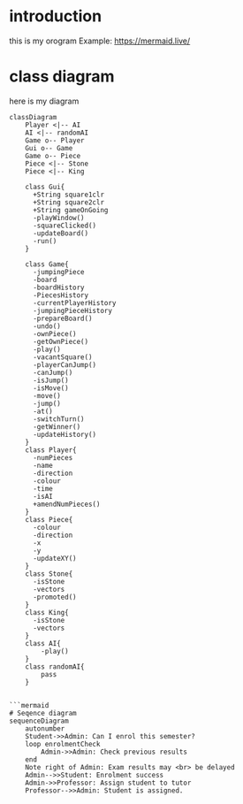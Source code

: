 # introduction
this is my orogram
Example:
https://mermaid.live/

# class diagram
here is my diagram
```mermaid
classDiagram
    Player <|-- AI
    AI <|-- randomAI
    Game o-- Player
    Gui o-- Game
    Game o-- Piece
    Piece <|-- Stone
    Piece <|-- King

    class Gui{
      +String square1clr
      +String square2clr
      +String gameOnGoing
      -playWindow()
      -squareClicked()
      -updateBoard()
      -run()
    }

    class Game{
      -jumpingPiece
      -board
      -boardHistory
      -PiecesHistory
      -currentPlayerHistory
      -jumpingPieceHistory
      -prepareBoard()
      -undo()
      -ownPiece()
      -getOwnPiece()
      -play()
      -vacantSquare()
      -playerCanJump()
      -canJump()
      -isJump()
      -isMove()
      -move()
      -jump()
      -at()
      -switchTurn()
      -getWinner()
      -updateHistory()
    }
    class Player{
      -numPieces
      -name
      -direction
      -colour
      -time
      -isAI
      +amendNumPieces()
    }
    class Piece{
      -colour
      -direction
      -x
      -y
      -updateXY()
    }
    class Stone{
      -isStone
      -vectors
      -promoted()
    }
    class King{
      -isStone
      -vectors
    }
    class AI{
        -play()
    }
    class randomAI{
        pass
    }
            

```mermaid
# Seqence diagram
sequenceDiagram
    autonumber
    Student->>Admin: Can I enrol this semester?
    loop enrolmentCheck
        Admin->>Admin: Check previous results
    end
    Note right of Admin: Exam results may <br> be delayed
    Admin-->>Student: Enrolment success
    Admin->>Professor: Assign student to tutor
    Professor-->>Admin: Student is assigned.
```

